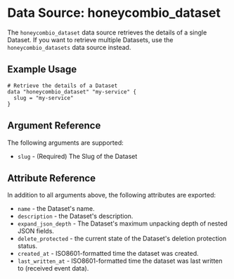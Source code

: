 # Data Source: honeycombio_dataset

The `honeycombio_dataset` data source retrieves the details of a single Dataset.
If you want to retrieve multiple Datasets, use the `honeycombio_datasets` data source instead.

## Example Usage

```hcl
# Retrieve the details of a Dataset
data "honeycombio_dataset" "my-service" {
  slug = "my-service"
}
```

## Argument Reference

The following arguments are supported:

* `slug` - (Required) The Slug of the Dataset

## Attribute Reference

In addition to all arguments above, the following attributes are exported:

* `name` - the Dataset's name.
* `description` - the Dataset's description.
* `expand_json_depth` - The Dataset's maximum unpacking depth of nested JSON fields.
* `delete_protected` - the current state of the Dataset's deletion protection status.
* `created_at` - ISO8601-formatted time the dataset was created.
* `last_written_at` - ISO8601-formatted time the dataset was last written to (received event data).

